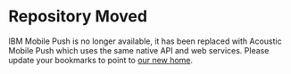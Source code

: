 # Repository Moved
IBM Mobile Push is no longer available, it has been replaced with Acoustic Mobile Push which uses the same native API and web services. Please update your bookmarks to point to [our new home](https://github.com/Acoustic-Mobile-Push/Android).